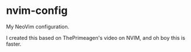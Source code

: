 # nvim-config
My NeoVim configuration.

I created this based on ThePrimeagen's video on NVIM, and oh boy this is faster.
